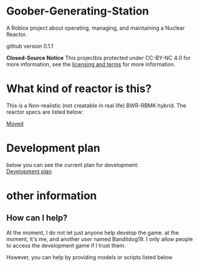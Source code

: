 # Goober-Generating-Station
A Roblox project about operating, managing, and maintaining a Nuclear Reactor.

github version 0.1.1

**Closed-Source Notice** 
This projectbis protected under CC-BY-NC 4.0
for more information, see the [licensing and terms](LICENSE.md) for more information. 

# What kind of reactor is this?
This is a Non-realistic (not creatable in real life) BWR-RBMK hybrid. The reactor specs are listed below:

[Moved](https://github.com/RandomVOTVplayer/Goober-Generating-Station/blob/RandomVOTVplayer-patch-1/Information%2FSystem-Classification.md#Reactor-Specifications)

# Development plan
below you can see the current plan for development:  
[Development plan](https://github.com/RandomVOTVplayer/Goober-Generating-Station/blob/main/Development%20plan%20%28V0.1%29.md)

# other information 
## How can I help?
At the moment, I do not let just anyone help develop the game. at the moment, it's me, and another user named Banditdog19. I only allow people to access the development game if I trust them.

However, you can help by providing models or scripts listed below
